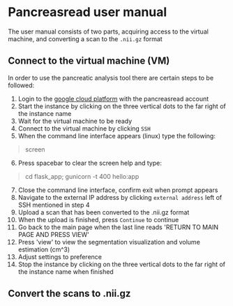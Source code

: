 Pancreasread user manual
=====

The user manual consists of two parts, acquiring access to the virtual machine, and converting a scan to the `.nii.gz` format

Connect to the virtual machine (VM)
-----

In order to use the pancreatic analysis tool there are certain steps to be followed:

1. Login to the [google cloud platform](https://console.cloud.google.com/compute/) with the pancreasread account
1. Start the instance by clicking on the three vertical dots to the far right of the instance name
1. Wait for the virtual machine to be ready
1. Connect to the virtual machine by clicking `SSH`
1. When the command line interface appears (linux) type the following:
  > screen
6. Press spacebar to clear the screen help and type:
  > cd flask_app;
  > gunicorn -t 400 hello:app
7. Close the command line interface, confirm exit when prompt appears
8. Navigate to the external IP address by clicking `external address` left of SSH mentioned in step 4
9. Upload a scan that has been converted to the .nii.gz format
10. When the upload is finished, press `Continue` to continue
11. Go back to the main page when the last line reads 'RETURN TO MAIN PAGE AND PRESS VIEW'
12. Press 'view' to view the segmentation visualization and volume estimation (cm^3)
13. Adjust settings to preference
14. Stop the instance by clicking on the three vertical dots to the far right of the instance name when finished

Convert the scans to .nii.gz
-----
